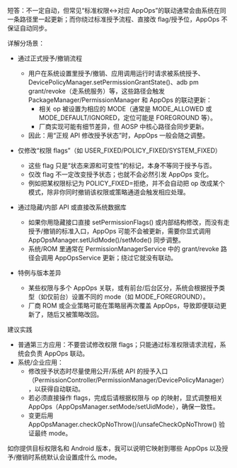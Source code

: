 短答：不一定自动，但常见“标准权限↔对应 AppOps”的联动通常会由系统在同一条路径里一起更新；而你绕过标准授予流程、直接改 flag/授予位，AppOps 不保证自动同步。

详解分场景：

- 通过正式授予/撤销流程
  - 用户在系统设置里授予/撤销、应用调用运行时请求被系统授予、DevicePolicyManager.setPermissionGrantState()、adb pm grant/revoke（走系统服务）等，这些路径会触发 PackageManager/PermissionManager 和 AppOps 的联动更新：
    - 相关 op 被设置为相应的 MODE（通常是 MODE_ALLOWED 或 MODE_DEFAULT/IGNORED，定位可能是 FOREGROUND 等）。
    - 厂商实现可能有细节差异，但 AOSP 中核心路径会同步更新。
  - 因此：用“正规 API 修改授予状态”时，AppOps 一般会随之调整。

- 仅修改“权限 flags”（如 USER_FIXED/POLICY_FIXED/SYSTEM_FIXED）
  - 这些 flag 只是“状态来源和可变性”的标记，本身不等同于授予与否。
  - 仅改 flag 不一定改变授予状态；也就不会必然引发 AppOps 变化。
  - 例如把某权限标记为 POLICY_FIXED=拒绝，并不会自动把 op 改成某个模式，除非你同时撤销该权限或策略通道会触发相应处理。

- 通过隐藏/内部 API 或直接改系统数据库
  - 如果你用隐藏接口直接 setPermissionFlags() 或内部结构修改，而没有走授予/撤销的标准入口，AppOps 可能不会被更新，需要你显式调用 AppOpsManager.setUidMode()/setMode() 同步调整。
  - 系统/ROM 里通常在 PermissionManagerService 中的 grant/revoke 路径会调用 AppOpsService 更新；绕过它就没有联动。

- 特例与版本差异
  - 某些权限与多个 AppOps 关联，或有前台/后台区分，系统会根据授予类型（如仅前台）设置不同的 mode（如 MODE_FOREGROUND）。
  - 厂商 ROM 或企业策略可能在策略层再次覆盖 AppOps，导致即便联动更新了，随后又被策略改回。

建议实践
- 普通第三方应用：不要尝试修改权限 flags；只能通过标准权限请求流程，系统会负责 AppOps 联动。
- 系统/企业应用：
  - 修改授予状态时尽量使用公开/系统 API 的授予入口（PermissionController/PermissionManager/DevicePolicyManager），以获得自动联动。
  - 若必须直接操作 flags，完成后请根据权限与 op 的映射，显式调整相关 AppOps（AppOpsManager.setMode/setUidMode），确保一致性。
  - 变更后用 AppOpsManager.checkOpNoThrow()/unsafeCheckOpNoThrow() 验证最终 mode。

如你提供目标权限名和 Android 版本，我可以说明它映射到哪些 AppOps 以及授予/撤销时系统默认会设置成什么 mode。